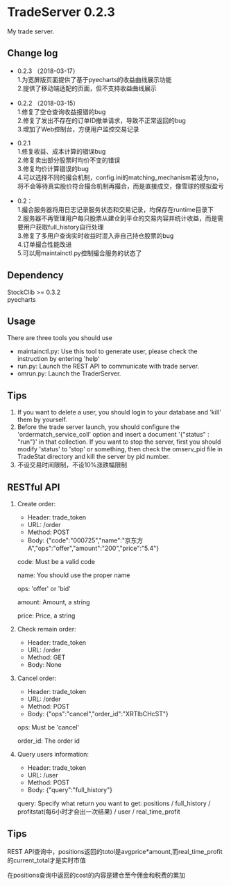 TradeServer 0.2.3
=========
My trade server.


## Change log
- 0.2.3  （2018-03-17）  
1.为宽屏版页面提供了基于pyecharts的收益曲线展示功能  
2.提供了移动端适配的页面，但不支持收益曲线展示

- 0.2.2 （2018-03-15）  
1.修复了空仓查询收益报错的bug  
2.修复了发出不存在的订单ID撤单请求，导致不正常返回的bug  
3.增加了Web控制台，方便用户监控交易记录  

- 0.2.1  
1.修复收益、成本计算的错误bug  
2.修复卖出部分股票时均价不变的错误  
3.修复均价计算错误的bug  
4.可以选择不同的撮合机制，config.ini的matching_mechanism若设为no，将不会等待真实股价符合撮合机制再撮合，而是直接成交，像雪球的模拟盈亏   


- 0.2：  
1.撮合服务器将用日志记录服务状态和交易记录，均保存在runtime目录下  
2.服务器不再管理用户每只股票从建仓到平仓的交易内容并统计收益，而是需要用户获取full_history自行处理   
3.修复了多用户查询实时收益时混入非自己持仓股票的bug  
4.订单撮合性能改进  
5.可以用maintainctl.py控制撮合服务的状态了

## Dependency
StockClib >= 0.3.2  
pyecharts

## Usage
There are three tools you should use
- maintainctl.py: Use this tool to generate user, please check the instruction by entering 'help'
- run.py: Launch the REST API to communicate with trade server.
- omrun.py: Launch the TraderServer.

## Tips
1. If you want to delete a user, you should login to your database and 'kill' them by yourself.
2. Before the trade server launch, you should configure the 'ordermatch_service_coll' option and insert a document '{"status" : "run"}' in that collection. If you want to stop the server, first you should modify 'status' to 'stop' or something, then check the omserv_pid file in TradeStat directory and kill the server by pid number.
3. 不设交易时间限制，不设10%涨跌幅限制

## RESTful API
1. Create order: 
   - Header: trade_token
   - URL: /order
   - Method: POST 
   - Body: {"code":"000725","name":"京东方A","ops":"offer","amount":"200","price":"5.4"}  

   code: Must be a valid code   

   name: You should use the proper name   

   ops: 'offer' or 'bid'    

   amount: Amount, a string   

   price: Price, a string

2. Check remain order:
   - Header: trade_token
   - URL: /order
   - Method: GET
   - Body: None
   
3. Cancel order:
   - Header: trade_token
   - URL: /order
   - Method: POST
   - Body: {"ops":"cancel","order_id":"XRTlbCHcST"}
   
   ops: Must be 'cancel'
   
   order_id: The order id
   
4. Query users information:
   - Header: trade_token
   - URL: /user
   - Method: POST
   - Body: {"query":"full_history"}
   
   query: Specify what return you want to get: positions / full_history / profitstat(每6小时才会出一次结果) / user / real_time_profit

## Tips
REST API查询中，positions返回的totol是avgprice*amount,而real_time_profit的current_total才是实时市值  

在positions查询中返回的cost的内容是建仓至今佣金和税费的累加  


